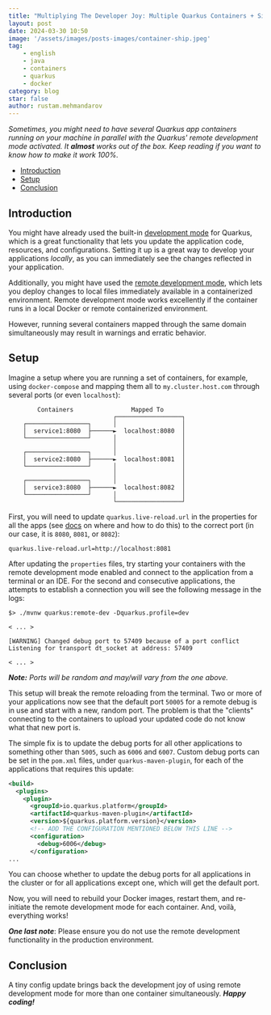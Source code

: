 ```yaml
---
title: "Multiplying The Developer Joy: Multiple Quarkus Containers + Simultaneous Remote Development Sessions"
layout: post
date: 2024-03-30 10:50
image: '/assets/images/posts-images/container-ship.jpeg'
tag:
    - english
    - java
    - containers
    - quarkus
    - docker
category: blog
star: false
author: rustam.mehmandarov
---
```


_Sometimes, you might need to have several Quarkus app containers running on your machine in parallel with the Quarkus' remote development mode activated. It **almost** works out of the box. Keep reading if you want to know how to make it work 100%._

- [Introduction](#introduction)
- [Setup](#setup)
- [Conclusion](#conclusion)


## Introduction

You might have already used the built-in [development mode][1] for Quarkus, which is a great functionality that lets you update the application code, resources, and configurations. Setting it up is a great way to develop your applications _locally_, as you can immediately see the changes reflected in your application.

Additionally, you might have used the [remote development mode][2], which lets you deploy changes to local files immediately available in a containerized environment. Remote development mode works excellently if the container runs in a local Docker or remote containerized environment.

However, running several containers mapped through the same domain simultaneously may result in warnings and erratic behavior.

## Setup

Imagine a setup where you are running a set of containers, for example, using `docker-compose` and mapping them all to `my.cluster.host.com` through several ports (or even `localhost`):

```text
        Containers                Mapped To       
                             ┌──────────────────┐ 
    ┌─────────────────┐      │                  │ 
    │  service1:8080  ├──────►  localhost:8080  │ 
    └─────────────────┘      │                  │ 
                             │                  │ 
    ┌─────────────────┐      │                  │ 
    │  service2:8080  ├──────►  localhost:8081  │ 
    └─────────────────┘      │                  │ 
                             │                  │ 
    ┌─────────────────┐      │                  │ 
    │  service3:8080  ├──────►  localhost:8082  │ 
    └─────────────────┘      │                  │ 
                             └──────────────────┘ 
```

First, you will need to update `quarkus.live-reload.url` in the properties for all the apps (see [docs][2] on where and how to do this) to the correct port (in our case, it is `8080`, `8081`, or `8082`):

```properties
quarkus.live-reload.url=http://localhost:8081
```

After updating the `properties` files, try starting your containers with the remote development mode enabled and connect to the application from a terminal or an IDE. For the second and consecutive applications, the attempts to establish a connection you will see the following message in the logs:

```commandline
$> ./mvnw quarkus:remote-dev -Dquarkus.profile=dev

< ... >

[WARNING] Changed debug port to 57409 because of a port conflict
Listening for transport dt_socket at address: 57409

< ... >
```

_**Note:** Ports will be random and may/will vary from the one above._

This setup will break the remote reloading from the terminal. Two or more of your applications now see that the default port `50005` for a remote debug is in use and start with a new, random port. The problem is that the "clients" connecting to the containers to upload your updated code do not know what that new port is.

The simple fix is to update the debug ports for all other applications to something other than `5005`, such as `6006` and `6007`. Custom debug ports can be set in the `pom.xml` files, under `quarkus-maven-plugin`, for each of the applications that requires this update:

```xml
<build>
  <plugins>
    <plugin>
      <groupId>io.quarkus.platform</groupId>
      <artifactId>quarkus-maven-plugin</artifactId>
      <version>${quarkus.platform.version}</version>
      <!-- ADD THE CONFIGURATION MENTIONED BELOW THIS LINE -->
      <configuration>
        <debug>6006</debug>
      </configuration>
...
```

You can choose whether to update the debug ports for all applications in the cluster or for all applications except one, which will get the default port.

Now, you will need to rebuild your Docker images, restart them, and re-initiate the remote development mode for each container. And, voilà, everything works!

**_One last note_**: Please ensure you do not use the remote development functionality in the production environment.

## Conclusion
A tiny config update brings back the development joy of using remote development mode for more than one container simultaneously. **_Happy coding!_**


[1]: https://quarkus.io/guides/maven-tooling#dev-mode/
[2]: https://quarkus.io/guides/maven-tooling#remote-development-mode

